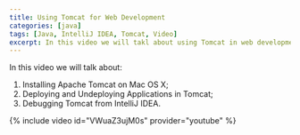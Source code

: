 ```yaml
---
title: Using Tomcat for Web Development
categories: [java]
tags: [Java, IntelliJ IDEA, Tomcat, Video]
excerpt: In this video we will takl about using Tomcat in web development.
---
```


In this video we will talk about:

1. Installing Apache Tomcat on Mac OS X;
2. Deploying and Undeploying Applications in Tomcat;
3. Debugging Tomcat from IntelliJ IDEA.

{% include video id="VWuaZ3ujM0s" provider="youtube" %}

